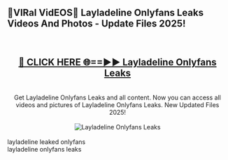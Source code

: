 <h2>🔴VIRal VidEOS🔴 Layladeline Onlyfans Leaks Videos And Photos - Update Files 2025!</h2>
<br>
<div align="center">
<h2><a href="https://virallinks.top/odZfE0" rel="nofollow">🔴 CLICK HERE 🌐==►► Layladeline Onlyfans Leaks</a></h2>
<br>
Get Layladeline Onlyfans Leaks and all content. Now you can access all videos and pictures of Layladeline Onlyfans Leaks. New Updated Files 2025!
<br>
<br>
<a href="https://virallinks.top/odZfE0" rel="nofollow" data-target="animated-image.originalLink"><img src="https://i.imgur.com/dJHk4Zq.gif)" alt="Layladeline Onlyfans Leaks" style="max-width: 100%; display: inline-block;" data-target="animated-image.originalImage"></a>
</div>
<br>
layladeline leaked onlyfans<br>
layladeline onlyfans leaks